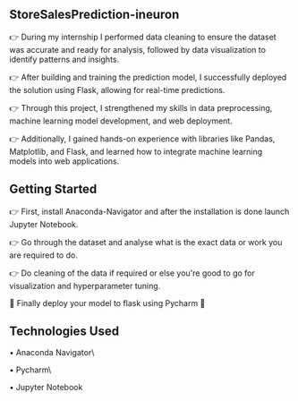 ## StoreSalesPrediction-ineuron

👉 During my internship I performed data cleaning to ensure the dataset was accurate and ready for analysis, followed by data visualization to identify patterns and insights.

👉 After building and training the prediction model, I successfully deployed the solution using Flask, allowing for real-time predictions.

👉 Through this project, I strengthened my skills in data preprocessing, machine learning model development, and web deployment. 

👉 Additionally, I gained hands-on experience with libraries like Pandas, Matplotlib, and Flask, and learned how to integrate machine learning models into web applications.

## Getting Started

👉 First, install Anaconda-Navigator and after the installation is done launch Jupyter Notebook.

👉 Go through the dataset and analyse what is the exact data or work you are required to do.

👉 Do cleaning of the data if required or else you're good to go for visualization and hyperparameter tuning.

🏁 Finally deploy your model to flask using Pycharm 🤗

## Technologies Used

• Anaconda Navigator\

• Pycharm\

• Jupyter Notebook

